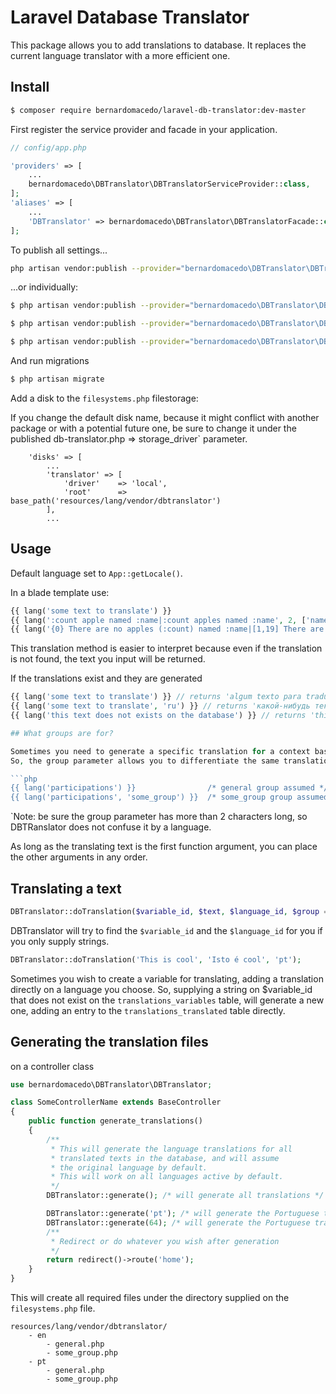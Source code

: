 # Laravel Database Translator

This package allows you to add translations to database.
It replaces the current language translator with a more efficient one.

## Install

``` bash
$ composer require bernardomacedo/laravel-db-translator:dev-master
```

First register the service provider and facade in your application.

```php
// config/app.php

'providers' => [
    ...
    bernardomacedo\DBTranslator\DBTranslatorServiceProvider::class,
];
'aliases' => [
    ...
    'DBTranslator' => bernardomacedo\DBTranslator\DBTranslatorFacade::class,
];
```

To publish all settings...

``` bash
php artisan vendor:publish --provider="bernardomacedo\DBTranslator\DBTranslatorServiceProvider"
```

...or individually:

``` bash
$ php artisan vendor:publish --provider="bernardomacedo\DBTranslator\DBTranslatorServiceProvider" --tag="config"
```
``` bash
$ php artisan vendor:publish --provider="bernardomacedo\DBTranslator\DBTranslatorServiceProvider" --tag="migrations"
```
``` bash
$ php artisan vendor:publish --provider="bernardomacedo\DBTranslator\DBTranslatorServiceProvider" --tag="lang"
```

And run migrations

``` bash
$ php artisan migrate
```

Add a disk to the `filesystems.php` filestorage:

If you change the default disk name, because it might conflict with another package or with a potential future one, be sure to change it under the published db-translator.php => storage_driver` parameter.

```
    'disks' => [
        ...
        'translator' => [
            'driver'    => 'local',
            'root'      => base_path('resources/lang/vendor/dbtranslator')
        ],
        ...
```

## Usage


Default language set to `App::getLocale()`.

In a blade template use:
```php
{{ lang('some text to translate') }}
{{ lang(':count apple named :name|:count apples named :name', 2, ['name' => 'Bernardo']) }}
{{ lang('{0} There are no apples (:count) named :name|[1,19] There are some (:count) apples named :name|[20,Inf] There are many (:count) apples named :name', ['name' => 'Bernardo'], 2) }}
```

This translation method is easier to interpret because even if the translation is not found, the text you input will be returned.

If the translations exist and they are generated
```php
{{ lang('some text to translate') }} // returns 'algum texto para traduzir'
{{ lang('some text to translate', 'ru') }} // returns 'какой-нибудь текст' bypassing the current language forcing a locale.
{{ lang('this text does not exists on the database') }} // returns 'this text does not exists on the database' and will be added for future translation

## What groups are for?

Sometimes you need to generate a specific translation for a context based situation. Where the same phrase or text you wish to translate, means something different in other languages.
So, the group parameter allows you to differentiate the same translation to be translated differently depending on context.

```php
{{ lang('participations') }}                /* general group assumed */
{{ lang('participations', 'some_group') }}  /* some_group group assumed */
```

`Note: be sure the group parameter has more than 2 characters long, so DBTRanslator does not confuse it by a language.

As long as the translating text is the first function argument, you can place the other arguments in any order.

## Translating a text

```php
DBTranslator::doTranslation($variable_id, $text, $language_id, $group = 'general');
```

DBTranslator will try to find the `$variable_id` and the `$language_id` for you if you only supply strings.

```php
DBTranslator::doTranslation('This is cool', 'Isto é cool', 'pt');
```

Sometimes you wish to create a variable for translating, adding a translation directly on a language you choose.
So, supplying a string on $variable_id that does not exist on the `translations_variables` table, will generate a new one, adding an entry to the `translations_translated` table directly.

## Generating the translation files

on a controller class

```php
use bernardomacedo\DBTranslator\DBTranslator;

class SomeControllerName extends BaseController
{
    public function generate_translations()
    {
        /**
         * This will generate the language translations for all
         * translated texts in the database, and will assume
         * the original language by default.
         * This will work on all languages active by default.
         */
        DBTranslator::generate(); /* will generate all translations */

        DBTranslator::generate('pt'); /* will generate the Portuguese translations */
        DBTranslator::generate(64); /* will generate the Portuguese translations based on ID */
        /**
         * Redirect or do whatever you wish after generation
         */
        return redirect()->route('home');
    }
}
```

This will create all required files under the directory supplied on the `filesystems.php` file.

```
resources/lang/vendor/dbtranslator/
    - en
        - general.php
        - some_group.php
    - pt
        - general.php
        - some_group.php
```
